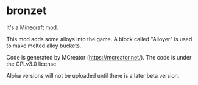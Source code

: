 # bronzet
It's a Minecraft mod.

This mod adds some alloys into the game. A block called "Alloyer" is used to make melted alloy buckets.

Code is generated by MCreator (https://mcreator.net/). The code is under the GPLv3.0 license.

Alpha versions will not be uploaded until there is a later beta version.
